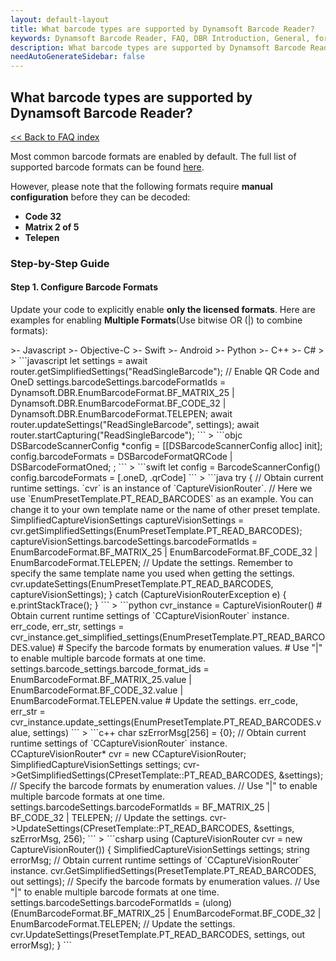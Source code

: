```yaml
---
layout: default-layout
title: What barcode types are supported by Dynamsoft Barcode Reader?
keywords: Dynamsoft Barcode Reader, FAQ, DBR Introduction, General, formats
description: What barcode types are supported by Dynamsoft Barcode Reader?
needAutoGenerateSidebar: false
---
```


## What barcode types are supported by Dynamsoft Barcode Reader?

[<< Back to FAQ index](index.md)


Most common barcode formats are enabled by default. The full list of supported barcode formats can be found [here](https://www.dynamsoft.com/barcode-reader/docs/core/introduction/?ver=latest#supported-barcode-formats).

However, please note that the following formats require **manual configuration** before they can be decoded:
- **Code 32**  
- **Matrix 2 of 5**  
- **Telepen**

### Step-by-Step Guide

#### Step 1. Configure Barcode Formats
Update your code to explicitly enable **only the licensed formats**. Here are examples for enabling **Multiple Formats**(Use bitwise OR (|) to combine formats):

<div class="sample-code-prefix template2"></div>
   >- Javascript
   >- Objective-C
   >- Swift
   >- Android
   >- Python
   >- C++
   >- C#
   >
>
```javascript
let settings = await router.getSimplifiedSettings("ReadSingleBarcode");
// Enable QR Code and OneD
settings.barcodeSettings.barcodeFormatIds = 
  Dynamsoft.DBR.EnumBarcodeFormat.BF_MATRIX_25 | Dynamsoft.DBR.EnumBarcodeFormat.BF_CODE_32 | Dynamsoft.DBR.EnumBarcodeFormat.TELEPEN;
await router.updateSettings("ReadSingleBarcode", settings);
await router.startCapturing("ReadSingleBarcode");
```
>
```objc
DSBarcodeScannerConfig *config = [[DSBarcodeScannerConfig alloc] init];
config.barcodeFormats = DSBarcodeFormatQRCode | DSBarcodeFormatOned; ;
```
>
```swift
let config = BarcodeScannerConfig()
config.barcodeFormats = [.oneD, .qrCode]
```
>
```java
try {
   // Obtain current runtime settings. `cvr` is an instance of `CaptureVisionRouter`.
   // Here we use `EnumPresetTemplate.PT_READ_BARCODES` as an example. You can change it to your own template name or the name of other preset template.
   SimplifiedCaptureVisionSettings captureVisionSettings = cvr.getSimplifiedSettings(EnumPresetTemplate.PT_READ_BARCODES);
   captureVisionSettings.barcodeSettings.barcodeFormatIds = EnumBarcodeFormat.BF_MATRIX_25 | EnumBarcodeFormat.BF_CODE_32 | EnumBarcodeFormat.TELEPEN;
   // Update the settings. Remember to specify the same template name you used when getting the settings.
   cvr.updateSettings(EnumPresetTemplate.PT_READ_BARCODES, captureVisionSettings);
} catch (CaptureVisionRouterException e) {
   e.printStackTrace();
}
```
>
```python
cvr_instance = CaptureVisionRouter()
# Obtain current runtime settings of `CCaptureVisionRouter` instance.
err_code, err_str, settings = cvr_instance.get_simplified_settings(EnumPresetTemplate.PT_READ_BARCODES.value)
# Specify the barcode formats by enumeration values.
# Use "|" to enable multiple barcode formats at one time.
settings.barcode_settings.barcode_format_ids = EnumBarcodeFormat.BF_MATRIX_25.value | EnumBarcodeFormat.BF_CODE_32.value | EnumBarcodeFormat.TELEPEN.value
# Update the settings.
err_code, err_str = cvr_instance.update_settings(EnumPresetTemplate.PT_READ_BARCODES.value, settings)
```
>
```c++
char szErrorMsg[256] = {0};
// Obtain current runtime settings of `CCaptureVisionRouter` instance.
CCaptureVisionRouter* cvr = new CCaptureVisionRouter;
SimplifiedCaptureVisionSettings settings;
cvr->GetSimplifiedSettings(CPresetTemplate::PT_READ_BARCODES, &settings);
// Specify the barcode formats by enumeration values.
// Use "|" to enable multiple barcode formats at one time.
settings.barcodeSettings.barcodeFormatIds = BF_MATRIX_25 | BF_CODE_32 | TELEPEN;
// Update the settings.
cvr->UpdateSettings(CPresetTemplate::PT_READ_BARCODES, &settings, szErrorMsg, 256);
```
>
```csharp
using (CaptureVisionRouter cvr = new CaptureVisionRouter())
{
   SimplifiedCaptureVisionSettings settings;
   string errorMsg;
   // Obtain current runtime settings of `CCaptureVisionRouter` instance.
   cvr.GetSimplifiedSettings(PresetTemplate.PT_READ_BARCODES, out settings);
   // Specify the barcode formats by enumeration values.
   // Use "|" to enable multiple barcode formats at one time.
   settings.barcodeSettings.barcodeFormatIds = (ulong)(EnumBarcodeFormat.BF_MATRIX_25 | EnumBarcodeFormat.BF_CODE_32 | EnumBarcodeFormat.TELEPEN;
   // Update the settings.
   cvr.UpdateSettings(PresetTemplate.PT_READ_BARCODES, settings, out errorMsg);  
}
```
